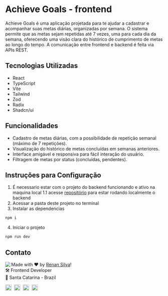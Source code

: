 # Achieve Goals - frontend

Achieve Goals é uma aplicação projetada para te ajudar a cadastrar e acompanhar suas metas diárias, organizadas por semana. O sistema permite que as metas sejam repetidas até 7 vezes, uma para cada dia da semana, oferecendo uma visão clara do histórico de cumprimento de metas ao longo do tempo. A comunicação entre frontend e backend é feita via APIs REST.

## Tecnologias Utilizadas

- React
- TypeScript
- Vite
- Tailwind
- Zod
- Radix
- Shadcn/ui

## Funcionalidades

- Cadastro de metas diárias, com a possibilidade de repetição semanal (máximo de 7 repetições).
- Visualização do histórico de metas concluídas em semanas anteriores.
- Interface amigável e responsiva para fácil interação do usuário.
- Filtragem de metas por status (concluídas, pendentes).

## Instruções para Configuração

1. É necessario estar com o projeto do backend funcionando e ativo na maquina local
1.1 acesse [repositório](https://github.com/renyzeraa/achieve-goals-back) para estar rodando localmente o backend
2. Acessar a pasta deste projeto no terminal
3. Instalar as dependencias
```bash
npm i
```
4. Iniciar o projeto
```bash
npm run dev
```

## Contato

<img align="left" src="https://avatars.githubusercontent.com/renyzeraa?size=100">

Made with ❤️ by [Renan Silva](https://github.com/renyzeraa)! <br>
🛠 Frontend Developer <br>
📍 Santa Catarina - Brazil <br>

<a href="https://www.linkedin.com/in/renyzeraa" target="_blank"><img src="https://img.shields.io/badge/LinkedIn-0077B5?style=flat&logo=linkedin&logoColor=white" alt="LinkedIn Badge" height="20"></a>&nbsp;
<a href="mailto:renansilvaytb@gmail.com" target="_blank"><img src="https://img.shields.io/badge/Gmail-D14836?style=flat&logo=gmail&logoColor=white" alt="Gmail Badge" height="20"></a>&nbsp;
<a href="#"><img src="https://img.shields.io/badge/Discord-%237289DA.svg?logo=discord&logoColor=white" title="renan_s#7826" alt="Discord Badge" height="20"></a>&nbsp;
<a href="https://www.github.com/renyzeraa" target="_blank"><img src="https://img.shields.io/badge/GitHub-100000?style=flat&logo=github&logoColor=white" alt="GitHub Badge" height="20"></a>&nbsp;

<br clear="left"/>